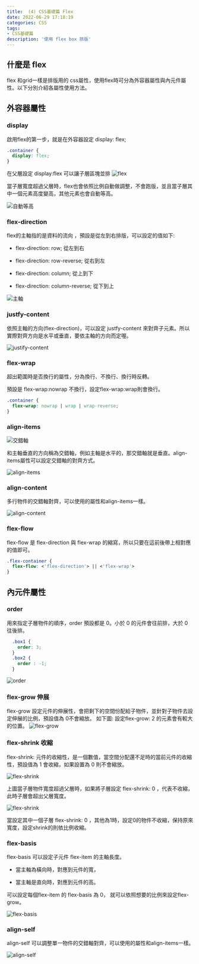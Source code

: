 ```yaml
---
title:  (4) CSS基礎篇 Flex
date: 2022-06-29 17:18:19
categories: CSS
tags: 
- CSS基礎篇
description: '使用 flex box 排版'
---
```


## 什麼是 flex 

flex 和grid一樣是排版用的 css屬性，使用flex時可分為外容器屬性與內元件屬性。以下分別介紹各屬性使用方法。

## 外容器屬性

### display

啟用flex的第一步，就是在外容器設定 display: flex;

``` css
.container {
  display: flex;
}
```

在父層設定 display:flex 可以讓子層區塊並排
![flex](https://miro.medium.com/max/972/1*cPIZHT7a0P0v5mljoBjdvg.png)

當子層寬度超過父層時，flex也會依照比例自動做調整，不會跑版，並且當子層其中一個元素高度變高，其他元素也會自動等高。

![自動等高](https://miro.medium.com/max/1246/1*yO5cUEPDPz7of4-KZyoTCw.png)

### flex-direction

flex的主軸指的是資料的流向 ，預設是從左到右排版，可以設定的值如下:

- flex-direction: row; 從左到右

- flex-direction: row-reverse; 從右到左

- flex-direction: column; 從上到下

- flex-direction: column-reverse; 從下到上

![主軸](https://miro.medium.com/max/1400/1*jgot2tuYYebDZFe6ZTssyQ.png)

### justfy-content

依照主軸的方向(flex-direction)，可以設定 justfy-content 來對齊子元素。所以實際對齊方向是水平或垂直，要依主軸的方向而定喔。

![justify-content](https://miro.medium.com/max/1400/1*UDLawhonhqaaTSbx5lwa9Q.png)

### flex-wrap

超出範圍時是否換行的屬性，分為換行、不換行、換行時反轉。

預設是 flex-wrap:nowrap 不換行，設定flex-wrap:wrap則會換行。

``` css
.container {
  flex-wrap: nowrap | wrap | wrap-reverse;
}
```

### align-items 

![交錯軸](https://miro.medium.com/max/1400/1*gUKuGGbB3B0AfezDlzulZw.png)

和主軸垂直的方向稱為交錯軸，例如主軸是水平的，那交錯軸就是垂直。align-items屬性可以設定交錯軸的對齊方式。

![align-items](https://miro.medium.com/max/1400/1*jxzyFebBjrX8jyZ6VFF9bQ.png)

### align-content

多行物件的交錯軸對齊，可以使用的屬性和align-items一樣。

![align-content](https://miro.medium.com/max/1348/1*bvaLIRwiLKGak1nOLhCwXg.png)

### flex-flow

flex-flow 是 flex-direction 與 flex-wrap 的縮寫，所以只要在這前後帶上相對應的值即可。

``` css
.flex-container {
  flex-flow: <'flex-direction'> || <'flex-wrap'>
}
```

## 內元件屬性

### order

用來指定子層物件的順序，order 預設都是 0。小於 0 的元件會往前排，大於 0 往後排。

``` css
  .box1 {
    order: 3;
  }
  .box2 {
    order : -1;
  }
```

![order](https://miro.medium.com/max/818/1*s71cQM9RnsxFauhOIt6q6w.png)

### flex-grow 伸展

flex-grow 設定元件的伸展性，會把剩下的空間份配給子物件，並針對子物件去設定伸展的比例，預設值為 0不會縮放。
如下圖: 設定flex-grow: 2 的元素會有較大的位置。
![flex-grow](https://miro.medium.com/max/548/1*3qDfiEcjgxQvyup9ygcAww.png)


### flex-shrink 收縮

flex-shrink: 元件的收縮性，是一個數值，當空間分配還不足時的當前元件的收縮性，預設值為 1 會收縮，如果設置為 0 則不會縮放。

![flex-shrink](https://miro.medium.com/max/1400/1*1kyY6pGhIUCz79CHJ74deQ.png)

上圖當子層物件寬度超過父層時，如果將子層設定 flex-shrink: 0 ，代表不收縮，此時子層會超出父層寬度。

![flex-shrink](https://miro.medium.com/max/1400/1*nANSTLkevML4QdU2VKIHmQ.png)

當設定其中一個子層 flex-shrink: 0 ，其他為1時，設定0的物件不收縮，保持原來寬度，設定shrink的則依比例收縮。

### flex-basis

flex-basis 可以設定子元件 flex-item 的主軸長度。

- 當主軸為橫向時，對應到元件的寬，

- 當主軸是直向時，對應到元件的高。

可以設定每個flex-item 的 flex-basis 為 0， 就可以依照想要的比例來設定flex-grow。

![flex-basis](https://miro.medium.com/max/1400/1*GN7XSfKQGUABUGAY-nIjSg.png)

### align-self

align-self 可以調整單一物件的交錯軸對齊，可以使用的屬性和align-items一樣。

![align-self](https://css-tricks.com/wp-content/uploads/2018/10/align-self.svg)

















